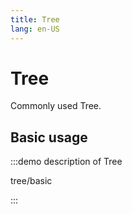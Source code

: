 ```yaml
---
title: Tree
lang: en-US
---
```


# Tree

Commonly used Tree.

## Basic usage

:::demo description of Tree

tree/basic

:::
